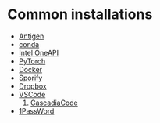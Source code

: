 Common installations
====================

* [Antigen](https://github.com/zsh-users/antigen)
* [conda](https://conda.io/projects/conda/en/latest/user-guide/install/)
* [Intel OneAPI](https://software.intel.com/content/www/us/en/develop/tools/oneapi/all-toolkits.html)
* [PyTorch](https://pytorch.org/get-started/locally/)
* [Docker](https://docs.docker.com/engine/install/)
* [Sporify](https://www.spotify.com/ru-ru/download/)
* [Dropbox](https://www.dropbox.com)
* [VSCode](https://code.visualstudio.com)
    1. [CascadiaCode](https://github.com/microsoft/cascadia-code)
* [1PassWord](https://1password.com)

